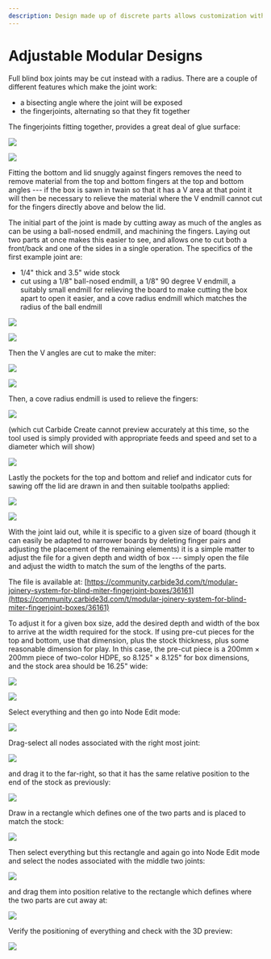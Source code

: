 ```yaml
---
description: Design made up of discrete parts allows customization without programming.
---
```


# Adjustable Modular Designs

Full blind box joints may be cut instead with a radius. There are a couple of different features which make the joint work:

* a bisecting angle where the joint will be exposed&#x20;
* the fingerjoints, alternating so that they fit together

The fingerjoints fitting together, provides a great deal of glue surface:

![](.gitbook/assets/win\_20210711\_18\_46\_40\_pro.jpg)

![](.gitbook/assets/win\_20210711\_18\_47\_23\_pro.jpg)

Fitting the bottom and lid snuggly against fingers removes the need to remove material from the top and bottom fingers at the top and bottom angles --- if the box is sawn in twain so that it has a V area at that point it will then be necessary to relieve the material where the V endmill cannot cut for the fingers directly above and below the lid.

The initial part of the joint is made by cutting away as much of the angles as can be using a ball-nosed endmill, and machining the fingers. Laying out two parts at once makes this easier to see, and allows one to cut both a front/back and one of the sides in a single operation. The specifics of the first example joint are:

* 1/4"  thick and 3.5" wide stock
* cut using a 1/8" ball-nosed endmill, a 1/8" 90 degree V endmill, a suitably small endmill for relieving the board to make cutting the box apart to open it easier, and a cove radius endmill which matches the radius of the ball endmill

![](<.gitbook/assets/image (99).png>)

![](<.gitbook/assets/image (92).png>)

Then the V angles are cut to make the miter:

![](<.gitbook/assets/image (97).png>)

![](<.gitbook/assets/image (98).png>)

Then, a cove radius endmill is used to relieve the fingers:

![](<.gitbook/assets/image (93).png>)

(which cut Carbide Create cannot preview accurately at this time, so the tool used is simply provided with appropriate feeds and speed and set to a diameter which will show)

![](<.gitbook/assets/image (94) (1).png>)

Lastly the pockets for the top and bottom and relief and indicator cuts for sawing off the lid are drawn in and then suitable toolpaths applied:

![](<.gitbook/assets/image (96).png>)

![](<.gitbook/assets/image (95).png>)

With the joint laid out, while it is specific to a given size of board (though it can easily be adapted to narrower boards by deleting finger pairs and adjusting the placement of the remaining elements) it is a simple matter to adjust the file for a given depth and width of box --- simply open the file and adjust the width to match the sum of the lengths of the parts.

The file is available at: [https://community.carbide3d.com/t/modular-joinery-system-for-blind-miter-fingerjoint-boxes/36161](https://community.carbide3d.com/t/modular-joinery-system-for-blind-miter-fingerjoint-boxes/36161)

To adjust it for a given box size, add the desired depth and width of the box to arrive at the width required for the stock. If using pre-cut pieces for the top and bottom, use that dimension, plus the stock thickness, plus some reasonable dimension for play. In this case, the pre-cut piece is a 200mm × 200mm piece of two-color HDPE, so 8.125" × 8.125" for box dimensions, and the stock area should be 16.25" wide:

![](<.gitbook/assets/image (104).png>)

![](<.gitbook/assets/image (106).png>)

Select everything and then go into Node Edit mode:

![](<.gitbook/assets/image (110).png>)

Drag-select all nodes associated with the right most joint:

![](<.gitbook/assets/image (111).png>)

and drag it to the far-right, so that it has the same relative position to the end of the stock as previously:

![](<.gitbook/assets/image (112).png>)

Draw in a rectangle which defines one of the two parts and is placed to match the stock:

![](<.gitbook/assets/image (100).png>)

Then select everything but this rectangle and again go into Node Edit mode and select the nodes associated with the middle two joints:

![](<.gitbook/assets/image (109).png>)

and drag them into position relative to the rectangle which defines where the two parts are cut away at:

![](<.gitbook/assets/image (101).png>)

Verify the positioning of everything and check with the 3D preview:

![](<.gitbook/assets/image (108).png>)

